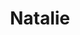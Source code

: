 ---
title: Natalie
available: true
featured: true
image: /images/20231006_091606-scaled.jpg
tags: paintings
medium: Oil on Aluminium A4
---